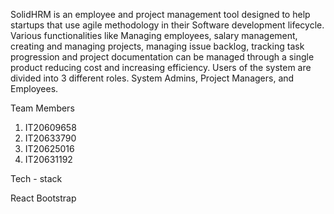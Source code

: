 SolidHRM is an employee and project management tool designed to help startups that use agile methodology in their Software development lifecycle. Various functionalities like Managing employees, salary management, creating and managing projects, managing issue backlog, tracking task progression and project documentation can be managed through a single product reducing cost and increasing efficiency. Users of the system are divided into 3 different roles. System Admins, Project Managers, and  Employees.

Team Members

1. IT20609658
2. IT20633790
3. IT20625016
4. IT20631192

Tech - stack

React
Bootstrap
